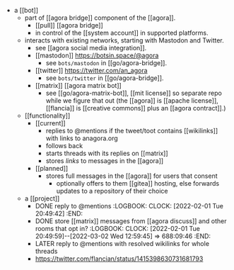 - a [[bot]]
	- part of [[agora bridge]] component of the [[agora]].
		- [[pull]] [[agora bridge]]
		- in control of the [[system account]] in supported platforms.
	- interacts with existing networks, starting with Mastodon and Twitter.
		- see [[agora social media integration]].
		- [[mastodon]] https://botsin.space/@agora
			- see `bots/mastodon` in [[go/agora-bridge]].
		- [[twitter]] https://twitter.com/an_agora
			- see `bots/twitter` in [[go/agora-bridge]].
		- [[matrix]] [[agora matrix bot]]
			- see [[go/agora-matrix-bot]], [[mit license]] so separate repo while we figure that out (the [[agora]] is [[apache license]], [[flancia]] is [[creative commons]] plus an [[agora contract]].)
	- [[functionality]]
		- [[current]]
			- replies to @mentions if the tweet/toot contains [[wikilinks]] with links to anagora.org
			- follows back
			- starts threads with its replies on [[matrix]]
			- stores *links* to messages in the [[agora]]
		- [[planned]]
			- stores full messages in the [[agora]] for users that consent
				- optionally offers to them [[gitea]] hosting, else forwards updates to a repository of their choice
	- a [[project]]
		- DONE reply to @mentions
		  :LOGBOOK:
		  CLOCK: [2022-02-01 Tue 20:49:42]
		  :END:
		- DONE store [[matrix]] messages from [[agora discuss]] and other rooms that opt in?
		  :LOGBOOK:
		  CLOCK: [2022-02-01 Tue 20:49:59]--[2022-03-02 Wed 12:59:45] =>  688:09:46
		  :END:
		- LATER reply to @mentions with resolved wikilinks for whole threads
		- https://twitter.com/flancian/status/1415398630731681793